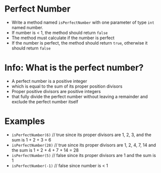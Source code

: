 # Perfect Number
* Write a method named `isPerfectNumber` with one parameter of type `int` named number.
* If number is < 1, the method should return `false`
* The method must calculate if the number is perfect
* If the number is perfect, the method should return `true`, otherwise it should return `false`

# Info: What is the perfect number?
* A perfect number is a positive integer
* which is equal to the sum of its proper position divisors
* Proper positive divisors are positive integers
* that fully divide the perfect number without leaving a remainder and exclude the perfect number itself

# Examples
* `isPerfectNumber(6)` // true since its proper divisors are 1, 2, 3, and the sum is 1 + 2 + 3 = 6
* `isPerfectNumber(28)` // true since its proper divisors are 1, 2, 4, 7, 14 and the sum is 1 + 2 + 4 + 7 + 14 = 28
* `isPerfectNumber(5)` // false since its proper divisors are 1 and the sum is 1
* `isPerfectNumber(-1)` // false since number is < 1

